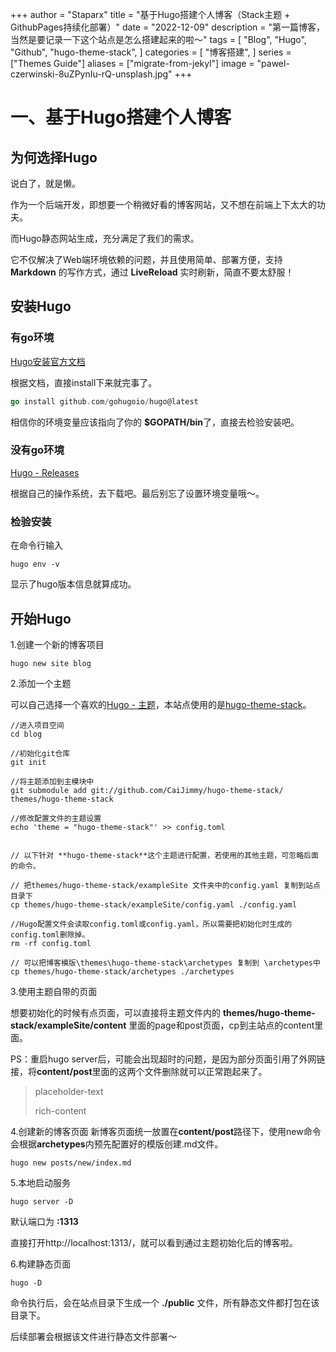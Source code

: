 +++
author = "Staparx"
title = "基于Hugo搭建个人博客（Stack主题 + GithubPages持续化部署）"
date = "2022-12-09"
description = "第一篇博客，当然是要记录一下这个站点是怎么搭建起来的啦～"
tags = [
    "Blog",
    "Hugo",
    "Github",
    "hugo-theme-stack",
]
categories = [
    "博客搭建",
]
series = ["Themes Guide"]
aliases = ["migrate-from-jekyl"]
image = "pawel-czerwinski-8uZPynIu-rQ-unsplash.jpg"
+++

# 一、基于Hugo搭建个人博客

## 为何选择Hugo

说白了，就是懒。

作为一个后端开发，即想要一个稍微好看的博客网站，又不想在前端上下太大的功夫。

而Hugo静态网站生成，充分满足了我们的需求。  

它不仅解决了Web端环境依赖的问题，并且使用简单、部署方便，支持 **Markdown** 的写作方式，通过 **LiveReload** 实时刷新，简直不要太舒服！


## 安装Hugo

### 有go环境
[Hugo安装官方文档](https://github.com/gohugoio/hugo#install-hugo-as-your-site-generator-binary-install)

根据文档，直接install下来就完事了。
```go
go install github.com/gohugoio/hugo@latest
```
相信你的环境变量应该指向了你的 **$GOPATH/bin**了，直接去检验安装吧。

### 没有go环境
[Hugo - Releases](https://github.com/gohugoio/hugo/releases)

根据自己的操作系统，去下载吧。最后别忘了设置环境变量哦～。

### 检验安装
在命令行输入
```
hugo env -v
```
显示了hugo版本信息就算成功。

## 开始Hugo
1.创建一个新的博客项目

```
hugo new site blog
```

2.添加一个主题

可以自己选择一个喜欢的[Hugo - 主题](https://themes.gohugo.io/)，本站点使用的是[hugo-theme-stack](https://github.com/CaiJimmy/hugo-theme-stack)。
```
//进入项目空间
cd blog 

//初始化git仓库
git init
 
//将主题添加到主模块中
git submodule add git://github.com/CaiJimmy/hugo-theme-stack/ themes/hugo-theme-stack

//修改配置文件的主题设置
echo 'theme = "hugo-theme-stack"' >> config.toml


// 以下针对 **hugo-theme-stack**这个主题进行配置，若使用的其他主题，可忽略后面的命令。

// 把themes/hugo-theme-stack/exampleSite 文件夹中的config.yaml 复制到站点目录下
cp themes/hugo-theme-stack/exampleSite/config.yaml ./config.yaml

//Hugo配置文件会读取config.toml或config.yaml，所以需要把初始化时生成的config.toml删除掉。
rm -rf config.toml

// 可以把博客模版\themes\hugo-theme-stack\archetypes 复制到 \archetypes中
cp themes/hugo-theme-stack/archetypes ./archetypes

```

3.使用主题自带的页面

想要初始化的时候有点页面，可以直接将主题文件内的 **themes/hugo-theme-stack/exampleSite/content** 里面的page和post页面，cp到主站点的content里面。

PS：重启hugo server后，可能会出现超时的问题，是因为部分页面引用了外网链接，将**content/post**里面的这两个文件删除就可以正常跑起来了。
> placeholder-text
> 
> rich-content

4.创建新的博客页面
新博客页面统一放置在**content/post**路径下，使用new命令会根据**archetypes**内预先配置好的模版创建.md文件。
```
hugo new posts/new/index.md
```

5.本地启动服务
```
hugo server -D
```
默认端口为 **:1313**

直接打开http://localhost:1313/，就可以看到通过主题初始化后的博客啦。

6.构建静态页面
```
hugo -D
```
命令执行后，会在站点目录下生成一个 **./public** 文件，所有静态文件都打包在该目录下。

后续部署会根据该文件进行静态文件部署～

##
